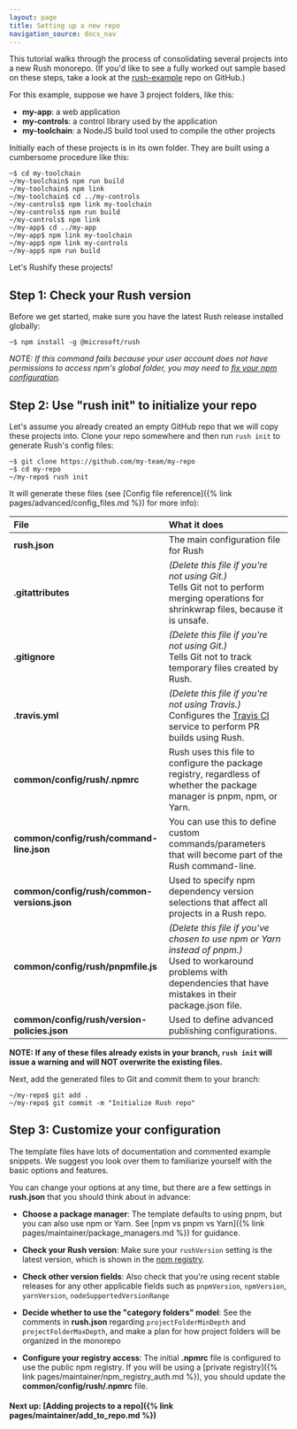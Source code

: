 ```yaml
---
layout: page
title: Setting up a new repo
navigation_source: docs_nav
---
```


This tutorial walks through the process of consolidating several projects into a new Rush monorepo.  (If you'd like to see a fully worked out sample based on these steps, take a look at the [rush-example](https://github.com/microsoft/rush-example) repo on GitHub.)

For this example, suppose we have 3 project folders, like this:

- **my-app**:  a web application
- **my-controls**: a control library used by the application
- **my-toolchain**: a NodeJS build tool used to compile the other projects

Initially each of these projects is in its own folder.  They are built using a cumbersome procedure like this:

```
~$ cd my-toolchain
~/my-toolchain$ npm run build
~/my-toolchain$ npm link
~/my-toolchain$ cd ../my-controls
~/my-controls$ npm link my-toolchain
~/my-controls$ npm run build
~/my-controls$ npm link
~/my-app$ cd ../my-app
~/my-app$ npm link my-toolchain
~/my-app$ npm link my-controls
~/my-app$ npm run build
```

Let's Rushify these projects!

## Step 1: Check your Rush version

Before we get started, make sure you have the latest Rush release installed globally:

```
~$ npm install -g @microsoft/rush
```

*NOTE: If this command fails because your user account does not have permissions to access npm's global folder, you may need to [fix your npm configuration](https://docs.npmjs.com/getting-started/fixing-npm-permissions).*

## Step 2: Use "rush init" to initialize your repo

Let's assume you already created an empty GitHub repo that we will copy these projects into.  Clone your repo somewhere and then run `rush init` to generate Rush's config files:

```
~$ git clone https://github.com/my-team/my-repo
~$ cd my-repo
~/my-repo$ rush init
```

It will generate these files (see [Config file reference]({% link pages/advanced/config_files.md %}) for more info):

| File | What it does |
| :-------- | :-------- |
| **rush.json** | The main configuration file for Rush |
| **.gitattributes** | *(Delete this file if you're not using Git.)* <br/>Tells Git not to perform merging operations for shrinkwrap files, because it is unsafe. |
| **.gitignore** | *(Delete this file if you're not using Git.)* <br/>Tells Git not to track temporary files created by Rush. |
| **.travis.yml** | *(Delete this file if you're not using Travis.)* <br/>Configures the [Travis CI](https://travis-ci.com/) service to perform PR builds using Rush. |
| **common/config/rush/.npmrc** | Rush uses this file to configure the package registry, regardless of whether the package manager is pnpm, npm, or Yarn. |
| **common/config/rush/command-line.json** | You can use this to define custom commands/parameters that will become part of the Rush command-line. |
| **common/config/rush/common-versions.json** | Used to specify npm dependency version selections that affect all projects in a Rush repo. |
| **common/config/rush/pnpmfile.js** | *(Delete this file if you've chosen to use npm or Yarn instead of pnpm.)* <br/>Used to workaround problems with dependencies that have mistakes in their package.json file. |
| **common/config/rush/version-policies.json** | Used to define advanced publishing configurations. |

**NOTE: If any of these files already exists in your branch, `rush init` will issue a warning and will NOT overwrite the existing files.**

Next, add the generated files to Git and commit them to your branch:

```
~/my-repo$ git add .
~/my-repo$ git commit -m "Initialize Rush repo"
```

## Step 3: Customize your configuration

The template files have lots of documentation and commented example snippets.  We suggest you look over them to familiarize yourself with the basic options and features.

You can change your options at any time, but there are a few settings in **rush.json** that you should think about in advance:

- **Choose a package manager**: The template defaults to using pnpm, but you can also use npm or Yarn.  See [npm vs pnpm vs Yarn]({% link pages/maintainer/package_managers.md %}) for guidance.

- **Check your Rush version**: Make sure your `rushVersion` setting is the latest version, which is shown in the [npm registry](https://www.npmjs.com/package/@microsoft/rush).

- **Check other version fields**: Also check that you're using recent stable releases for any other applicable fields such as `pnpmVersion`, `npmVersion`, `yarnVersion`, `nodeSupportedVersionRange`

- **Decide whether to use the "category folders" model**: See the comments in **rush.json** regarding `projectFolderMinDepth` and `projectFolderMaxDepth`, and make a plan for how project folders will be organized in the monorepo

- **Configure your registry access**: The initial **.npmrc** file is configured to use the public npm registry.  If you will be using a [private registry]({% link pages/maintainer/npm_registry_auth.md %}), you should update the **common/config/rush/.npmrc** file.


#### Next up: [Adding projects to a repo]({% link pages/maintainer/add_to_repo.md %})
